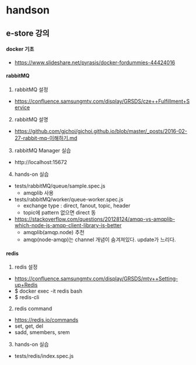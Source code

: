 # handson

## e-store 강의
#### docker 기초
* https://www.slideshare.net/pyrasis/docker-fordummies-44424016

#### rabbitMQ
1. rabbitMQ 설정
  - https://confluence.samsungmtv.com/display/GRSDS/cze++Fulfillment+Service
2. rabbitMQ 설명
  - https://github.com/gjchoi/gjchoi.github.io/blob/master/_posts/2016-02-27-rabbit-mq-이해하기.md
3. rabbitMQ Manager 실습
  - http://localhost:15672
4. hands-on 실습
  - tests/rabbitMQ/queue/sample.spec.js
    * amqplib 사용
  - tests/rabbitMQ/worker/queue-worker.spec.js
    * exchange type : direct, fanout, topic, header
    * topic에 pattern 없으면 direct 동
  - https://stackoverflow.com/questions/20128124/amqp-vs-amqplib-which-node-js-amqp-client-library-is-better
    * amqplib(amqp.node) 추천
    * amqp(node-amqp)는 channel 개념이 숨겨져있다. update가 느리다.

#### redis
1. redis 설정
  - https://confluence.samsungmtv.com/display/GRSDS/mtv++Setting-up+Redis
  - $ docker exec -it redis bash
  - $ redis-cli
2. redis command
  - https://redis.io/commands
  - set, get, del
  - sadd, smembers, srem
3. hands-on 실습
  - tests/redis/index.spec.js


